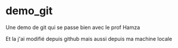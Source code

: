# demo_git
Une demo de git qui se passe bien avec le prof Hamza

Et la j'ai modifié depuis github
mais aussi depuis ma machine locale
